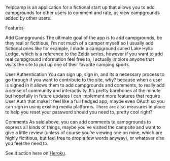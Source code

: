 Yelpcamp is an application for a fictional start up that allows you to add campgrounds for other users to comment and rate, as view campgrounds added by other users.

Features-

Add Campgrounds
The ultimate goal of the app is to add campgrounds, be they real or fictitious, I’m not much of a camper myself so I usually add fictional ones like for example, I made a campground called Lake Hylia Lodge, which is a reference to the Zelda series, however if you want to add real campground information feel free to, I actually implore anyone that visits the site to put up one of their favorite camping sports.

User Authentication
You can sign up, sign in, and its a necessary process to go through if you want to contribute to the site, why? because when a user is signed in it allows them to add campgrounds and comments, to really add a sense of community and interactivity. It’s pretty barebones at the minute but hopefully in future updates I can implement more features that require User Auth that make it feel like a full fledged app, maybe even OAuth so you can sign in using existing media platforms. There are also measures in place to help you reset your password should you need to, pretty cool right?

Comments
As said above, you can add comments to campgrounds to express all kinds of things, maybe you’ve visited the campsite and want to give a little review (unless of course you’re viewing one on mine, which are highly fictitious, but feel free to drop a few words anyway), or whatever else you feel the need to.

See it action here on [Heroku](https://ancient-citadel-57175.herokuapp.com/).

